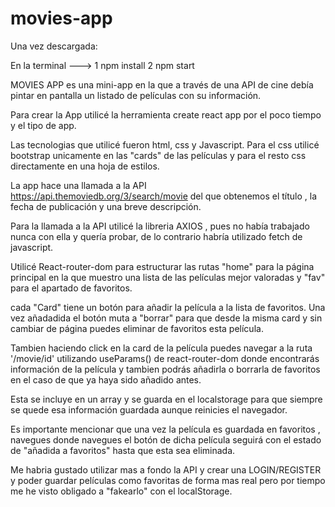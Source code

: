 # movies-app

Una vez descargada:

En la terminal --->
1 npm install
2 npm start

MOVIES APP es una mini-app en la que a través de una API de cine debía pintar en pantalla un listado de películas con su información.

Para crear la App utilicé la herramienta create react app por el poco tiempo y el tipo de app.

Las tecnologias que utilicé fueron html, css y Javascript.
Para el css utilicé bootstrap unicamente en las "cards" de las películas y para el resto css directamente en una hoja de estilos.

La app hace una llamada a la API https://api.themoviedb.org/3/search/movie del que obtenemos el título , la fecha de publicación y una breve descripción.

Para la llamada a la API utilicé la libreria AXIOS , pues no había trabajado nunca con ella y quería probar, de lo contrario habría utilizado fetch de javascript.

Utilicé React-router-dom para estructurar las rutas "home" para la página principal en la que muestro una lista de las películas mejor valoradas y "fav" para el apartado de favoritos.

cada "Card" tiene un botón para añadir la película a la lista de favoritos.
Una vez añadadida el botón muta a "borrar" para que desde la misma card y sin cambiar de página puedes eliminar de favoritos esta película.

Tambien haciendo click en la card de la película puedes navegar a la ruta '/movie/id' utilizando useParams() de react-router-dom donde encontrarás información de la película y tambien podrás añadirla o borrarla de favoritos en el caso de que ya haya sido añadido antes.

Esta se incluye en un array y se guarda en el localstorage para que siempre se quede esa información guardada aunque reinicies el navegador.

Es importante mencionar que una vez la película es guardada en favoritos , navegues donde navegues el botón de dicha película seguirá con el estado de "añadida a favoritos" hasta que esta sea eliminada.

Me habria gustado utilizar mas a fondo la API y crear una LOGIN/REGISTER y poder guardar películas como favoritas de forma mas real pero por tiempo me he visto obligado a "fakearlo" con el localStorage.
